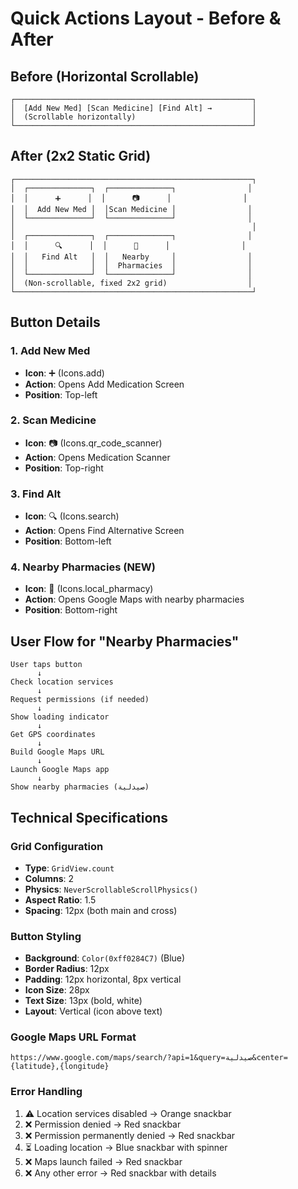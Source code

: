 # Quick Actions Layout - Before & After

## Before (Horizontal Scrollable)
```
┌─────────────────────────────────────────────────────┐
│  [Add New Med] [Scan Medicine] [Find Alt] →         │
│  (Scrollable horizontally)                          │
└─────────────────────────────────────────────────────┘
```

## After (2x2 Static Grid)
```
┌─────────────────────────────────────────────────────┐
│  ┌──────────────┐  ┌──────────────┐                │
│  │      ➕      │  │      📷      │                │
│  │  Add New Med │  │Scan Medicine │                │
│  └──────────────┘  └──────────────┘                │
│                                                     │
│  ┌──────────────┐  ┌──────────────┐                │
│  │      🔍      │  │      💊      │                │
│  │   Find Alt   │  │   Nearby     │                │
│  │              │  │  Pharmacies  │                │
│  └──────────────┘  └──────────────┘                │
│  (Non-scrollable, fixed 2x2 grid)                  │
└─────────────────────────────────────────────────────┘
```

## Button Details

### 1. Add New Med
- **Icon**: ➕ (Icons.add)
- **Action**: Opens Add Medication Screen
- **Position**: Top-left

### 2. Scan Medicine
- **Icon**: 📷 (Icons.qr_code_scanner)
- **Action**: Opens Medication Scanner
- **Position**: Top-right

### 3. Find Alt
- **Icon**: 🔍 (Icons.search)
- **Action**: Opens Find Alternative Screen
- **Position**: Bottom-left

### 4. Nearby Pharmacies (NEW)
- **Icon**: 💊 (Icons.local_pharmacy)
- **Action**: Opens Google Maps with nearby pharmacies
- **Position**: Bottom-right

## User Flow for "Nearby Pharmacies"

```
User taps button
      ↓
Check location services
      ↓
Request permissions (if needed)
      ↓
Show loading indicator
      ↓
Get GPS coordinates
      ↓
Build Google Maps URL
      ↓
Launch Google Maps app
      ↓
Show nearby pharmacies (صيدلية)
```

## Technical Specifications

### Grid Configuration
- **Type**: `GridView.count`
- **Columns**: 2
- **Physics**: `NeverScrollableScrollPhysics()`
- **Aspect Ratio**: 1.5
- **Spacing**: 12px (both main and cross)

### Button Styling
- **Background**: `Color(0xff0284C7)` (Blue)
- **Border Radius**: 12px
- **Padding**: 12px horizontal, 8px vertical
- **Icon Size**: 28px
- **Text Size**: 13px (bold, white)
- **Layout**: Vertical (icon above text)

### Google Maps URL Format
```
https://www.google.com/maps/search/?api=1&query=صيدلية&center={latitude},{longitude}
```

### Error Handling
1. ⚠️ Location services disabled → Orange snackbar
2. ❌ Permission denied → Red snackbar
3. ❌ Permission permanently denied → Red snackbar
4. ⏳ Loading location → Blue snackbar with spinner
5. ❌ Maps launch failed → Red snackbar
6. ❌ Any other error → Red snackbar with details
